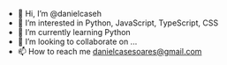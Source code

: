 - 👋 Hi, I’m @danielcaseh
- 👀 I’m interested in Python, JavaScript, TypeScript, CSS
- 🌱 I’m currently learning Python
- 💞️ I’m looking to collaborate on ...
- 📫 How to reach me danielcasesoares@gmail.com

<!---
danielcaseh/danielcaseh is a ✨ special ✨ repository because its `README.md` (this file) appears on your GitHub profile.
You can click the Preview link to take a look at your changes.
--->

